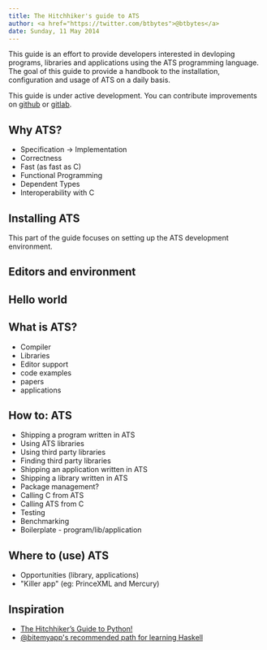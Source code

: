 ```yaml
---
title: The Hitchhiker's guide to ATS
author: <a href="https://twitter.com/btbytes">@btbytes</a>
date: Sunday, 11 May 2014
---
```


This guide is an effort to provide developers interested
in devloping programs, libraries and applications using the
ATS programming language. The goal of this guide to provide
a handbook to the installation, configuration and usage of
ATS on a daily basis.

This guide is under active development. You can contribute improvements
on [github](https://github.com/btbytes/ats-guide) or
[gitlab](https://gitlab.com/btbytes/ats-guide/).


## Why ATS?

- Specification -> Implementation
- Correctness
- Fast (as fast as C)
- Functional Programming
- Dependent Types
- Interoperability with C


## Installing ATS

This part of the guide focuses on setting up the ATS development
environment.


## Editors and environment


## Hello world


## What is ATS?

- Compiler
- Libraries
- Editor support
- code examples
- papers
- applications

## How to: ATS

- Shipping a program written in ATS
- Using ATS libraries
- Using third party libraries
- Finding third party libraries
- Shipping an application written in ATS
- Shipping a library written in ATS
- Package management?
- Calling C from ATS
- Calling ATS from C
- Testing
- Benchmarking
- Boilerplate - program/lib/application

## Where to (use) ATS

- Opportunities (library, applications)
- "Killer app" (eg: PrinceXML and Mercury)

## Inspiration

- [The Hitchhiker’s Guide to Python!](http://docs.python-guide.org/en/latest/)
- [\@bitemyapp's recommended path for learning Haskell](https://gist.github.com/bitemyapp/8739525)
